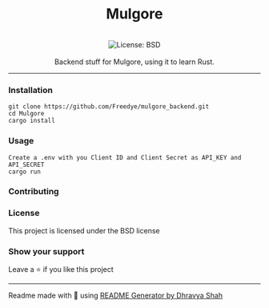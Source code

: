 <div align="center">
<h1 align="center">Mulgore</h1>
<br />
<img alt="License: BSD" src="https://img.shields.io/badge/License-BSD-blue" /><br>
<br>
Backend stuff for Mulgore, using it to learn Rust.
</div>

***

### Installation
```
git clone https://github.com/Freedye/mulgore_backend.git
cd Mulgore
cargo install
```

### Usage
```
Create a .env with you Client ID and Client Secret as API_KEY and API_SECRET
cargo run
```

### Contributing

### License
This project is licensed under the BSD license
### Show your support
Leave a ⭐ if you like this project

***
Readme made with 💖 using [README Generator by Dhravya Shah](https://github.com/Dhravya/readme-generator)
